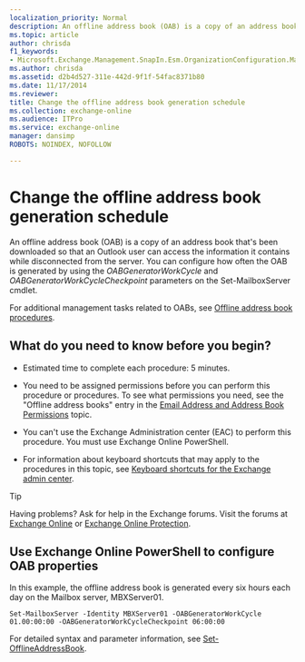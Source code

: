 ```yaml
---
localization_priority: Normal
description: An offline address book (OAB) is a copy of an address book that's been downloaded so that an Outlook user can access the information it contains while disconnected from the server. You can configure how often the OAB is generated by using the OABGeneratorWorkCycle and OABGeneratorWorkCycleCheckpoint parameters on the Set-MailboxServer cmdlet.
ms.topic: article
author: chrisda
f1_keywords:
- Microsoft.Exchange.Management.SnapIn.Esm.OrganizationConfiguration.Mailbox.OfflineAddressBookGeneralPage
ms.author: chrisda
ms.assetid: d2b4d527-311e-442d-9f1f-54fac8371b80
ms.date: 11/17/2014
ms.reviewer: 
title: Change the offline address book generation schedule
ms.collection: exchange-online
ms.audience: ITPro
ms.service: exchange-online
manager: dansimp
ROBOTS: NOINDEX, NOFOLLOW

---
```


# Change the offline address book generation schedule

An offline address book (OAB) is a copy of an address book that's been downloaded so that an Outlook user can access the information it contains while disconnected from the server. You can configure how often the OAB is generated by using the _OABGeneratorWorkCycle_ and _OABGeneratorWorkCycleCheckpoint_ parameters on the Set-MailboxServer cmdlet.

For additional management tasks related to OABs, see [Offline address book procedures](offline-address-book-procedures.md).

## What do you need to know before you begin?

- Estimated time to complete each procedure: 5 minutes.

- You need to be assigned permissions before you can perform this procedure or procedures. To see what permissions you need, see the "Offline address books" entry in the [Email Address and Address Book Permissions](https://technet.microsoft.com/library/1c1de09d-16ef-4424-9bfb-eb7edffbc8c2.aspx) topic.

- You can't use the Exchange Administration center (EAC) to perform this procedure. You must use Exchange Online PowerShell.

- For information about keyboard shortcuts that may apply to the procedures in this topic, see [Keyboard shortcuts for the Exchange admin center](../../accessibility/keyboard-shortcuts-in-admin-center.md).

> [!TIP]
> Having problems? Ask for help in the Exchange forums. Visit the forums at [Exchange Online](https://go.microsoft.com/fwlink/p/?linkId=267542) or [Exchange Online Protection](https://go.microsoft.com/fwlink/p/?linkId=285351).

## Use Exchange Online PowerShell to configure OAB properties
<a name="UseShell"> </a>

In this example, the offline address book is generated every six hours each day on the Mailbox server, MBXServer01.

```
Set-MailboxServer -Identity MBXServer01 -OABGeneratorWorkCycle 01.00:00:00 -OABGeneratorWorkCycleCheckpoint 06:00:00
```

For detailed syntax and parameter information, see [Set-OfflineAddressBook](https://technet.microsoft.com/library/1221dda7-1923-4fec-a756-7540e18ae9f9.aspx).




